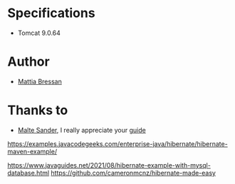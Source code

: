 # Specifications
* Tomcat 9.0.64

# Author
* [Mattia Bressan](https://it.linkedin.com/in/mattia-bressan-a188721aa)

# Thanks to
* [Malte Sander](https://github.com/maltesander), I really appreciate your [guide](https://tutorial-academy.com/rest-jersey2-json-jwt-authentication-authorization/)

https://examples.javacodegeeks.com/enterprise-java/hibernate/hibernate-maven-example/

https://www.javaguides.net/2021/08/hibernate-example-with-mysql-database.html
https://github.com/cameronmcnz/hibernate-made-easy

